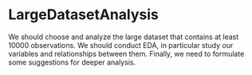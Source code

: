 # LargeDatasetAnalysis
We should choose and analyze the large dataset that contains at least 10000 observations. We should conduct  EDA, in particular study our variables and relationships between them. Finally, we need to formulate some suggestions for deeper analysis.
